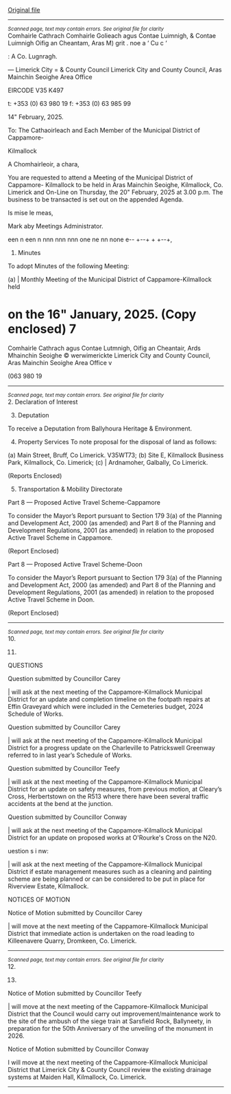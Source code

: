 [Original file](https://www.limerick.ie/sites/default/files/media/documents/2025-02/01-agenda-ck-md-meeting-20th-feb-2025.pdf)

---
*<small>Scanned page, text may contain errors. See original file for clarity</small>*  
Comhairle Cathrach Comhairle Golieach agus Contae Luimnigh,
& Contae Luimnigh Oifig an Cheantam, Aras M) grit .
noe a ‘ Cu c ‘

: A Co. Lugnragh.

— Limerick City =
& County Council Limerick City and County Council,
Aras Mainchin Seoighe Area Office

EIRCODE V35 K497

t: +353 (0) 63 980 19
f: +353 (0) 63 985 99

14" February, 2025.

To: The Cathaoirleach and Each Member of the Municipal District of Cappamore-

Kilmallock

A Chomhairleoir, a chara,

You are requested to attend a Meeting of the Municipal District of Cappamore-
Kilmallock to be held in Aras Mainchin Seoighe, Kilmallock, Co. Limerick and On-Line on
Thursday, the 20" February, 2025 at 3.00 p.m. The business to be transacted is set out
on the appended Agenda.

Is mise le meas,

Mark aby
Meetings Administrator.

een n een n nnn nnn nnn one ne nn none e-- +--+ + +--+,

1. Minutes

To adopt Minutes of the following Meeting:

(a) | Monthly Meeting of the Municipal District of Cappamore-Kilmallock held

on the 16" January, 2025.
(Copy enclosed) 7
=
Comhairle Cathrach agus Contae Lutmnigh, Oifig an Cheantair, Ards Mhainchin Seoighe © werwimerickte
Limerick City and County Council, Aras Mainchin Seoighe Area Office v

(063 980 19


---
*<small>Scanned page, text may contain errors. See original file for clarity</small>*  
2. Declaration of Interest

3. Deputation

To receive a Deputation from Ballyhoura Heritage & Environment.

4. Property Services
To note proposal for the disposal of land as follows:

(a) Main Street, Bruff, Co Limerick. V35WT73;
(b) Site E, Kilmallock Business Park, Kilmallock, Co. Limerick;
(c) | Ardnamoher, Galbally, Co Limerick.

(Reports Enclosed)

5. Transportation & Mobility Directorate

Part 8 — Proposed Active Travel Scheme-Cappamore

To consider the Mayor’s Report pursuant to Section 179 3(a) of the Planning and
Development Act, 2000 (as amended) and Part 8 of the Planning and Development
Regulations, 2001 (as amended) in relation to the proposed Active Travel Scheme in
Cappamore.

(Report Enclosed)

Part 8 — Proposed Active Travel Scheme-Doon

To consider the Mayor’s Report pursuant to Section 179 3(a) of the Planning and
Development Act, 2000 (as amended) and Part 8 of the Planning and Development
Regulations, 2001 (as amended) in relation to the proposed Active Travel Scheme in
Doon.

(Report Enclosed)


---
*<small>Scanned page, text may contain errors. See original file for clarity</small>*  
10.

11.

QUESTIONS

Question submitted by Councillor Carey

| will ask at the next meeting of the Cappamore-Kilmallock Municipal District for
an update and completion timeline on the footpath repairs at Effin Graveyard
which were included in the Cemeteries budget, 2024 Schedule of Works.

Question submitted by Councillor Carey

| will ask at the next meeting of the Cappamore-Kilmallock Municipal District for
a progress update on the Charleville to Patrickswell Greenway referred to in last
year’s Schedule of Works.

Question submitted by Councillor Teefy

| will ask at the next meeting of the Cappamore-Kilmallock Municipal District for
an update on safety measures, from previous motion, at Cleary’s Cross,
Herbertstown on the R513 where there have been several traffic accidents at
the bend at the junction.

Question submitted by Councillor Conway

| will ask at the next meeting of the Cappamore-Kilmallock Municipal District for
an update on proposed works at O'Rourke's Cross on the N20.

uestion s i nw:

| will ask at the next meeting of the Cappamore-Kilmallock Municipal District if
estate management measures such as a cleaning and painting scheme are being
planned or can be considered to be put in place for Riverview Estate, Kilmallock.

NOTICES OF MOTION

Notice of Motion submitted by Councillor Carey

| will move at the next meeting of the Cappamore-Kilmallock Municipal District
that immediate action is undertaken on the road leading to Killeenavere Quarry,
Dromkeen, Co. Limerick.


---
*<small>Scanned page, text may contain errors. See original file for clarity</small>*  
12.

13.

Notice of Motion submitted by Councillor Teefy

| will move at the next meeting of the Cappamore-Kilmallock Municipal District
that the Council would carry out improvement/maintenance work to the site of
the ambush of the siege train at Sarsfield Rock, Ballyneety, in preparation for
the 50th Anniversary of the unveiling of the monument in 2026.

Notice of Motion submitted by Councillor Conway

I will move at the next meeting of the Cappamore-Kilmallock Municipal District
that Limerick City & County Council review the existing drainage systems at
Maiden Hall, Kilmallock, Co. Limerick.


---
